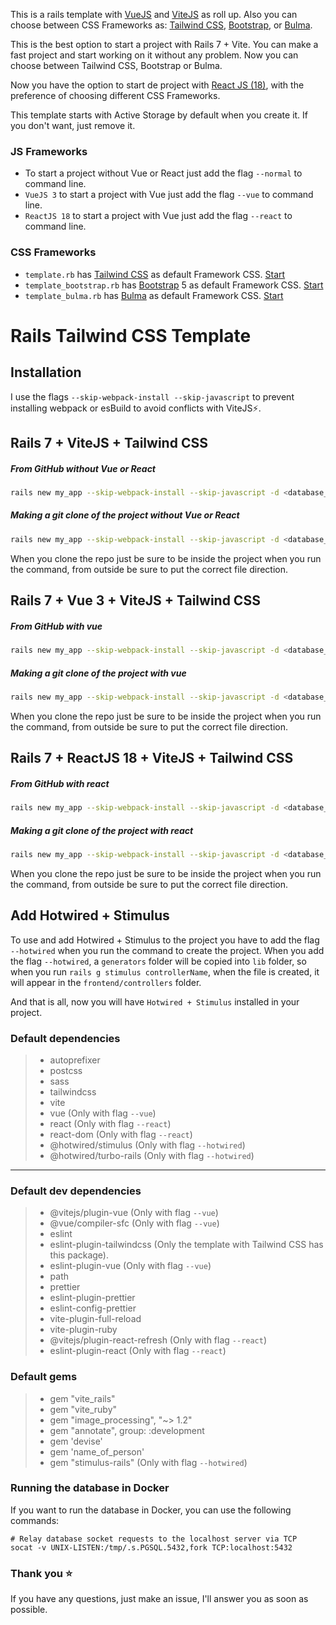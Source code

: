 This is a rails template with <a href="https://vuejs.org/" target="_blank">VueJS</a> and <a href="https://vitejs.dev/" target="_blank">ViteJS</a> as roll up. Also you can choose between CSS Frameworks as: <a href="https://tailwindcss.com/" target="_blank">Tailwind CSS</a>, <a href="https://getbootstrap.com/" target="_blank">Bootstrap</a>, or <a href="https://bulma.io/" target="_blank">Bulma</a>.

This is the best option to start a project with Rails 7 + Vite. You can make a fast project and start working on it without any problem. Now you can choose between Tailwind CSS, Bootstrap or Bulma.

Now you have the option to start de project with <a href="https://reactjs.org/" target="_blank">React JS (18)</a>, with the preference of choosing different CSS Frameworks.

This template starts with Active Storage by default when you create it. If you don't want, just remove it.

### JS Frameworks

- To start a project without Vue or React just add the flag `--normal` to command line.
- `VueJS 3` to start a project with Vue just add the flag `--vue` to command line.
- `ReactJS 18` to start a project with Vue just add the flag `--react` to command line.

### CSS Frameworks

- `template.rb` has <a href="https://tailwindcss.com/" target="_blank">Tailwind CSS</a> as default Framework CSS. [Start](https://github.com/IsraelDCastro/rails-vite-tailwindcss-template#rails-tailwind-css-template)
- `template_bootstrap.rb` has <a href="https://getbootstrap.com/" target="_blank">Bootstrap</a> 5 as default Framework CSS. [Start](https://github.com/IsraelDCastro/rails-vite-tailwindcss-template/blob/master/README_BOOTSTRAP.md#rails-bootstrap-template)
- `template_bulma.rb` has <a href="https://bulma.io/" target="_blank">Bulma</a> as default Framework CSS. [Start](https://github.com/IsraelDCastro/rails-vite-tailwindcss-template/blob/master/README_BULMA.md#rails-bulma-template)

# Rails Tailwind CSS Template

## Installation

I use the flags `--skip-webpack-install --skip-javascript` to prevent installing webpack or esBuild to avoid conflicts with ViteJS⚡️.

## Rails 7 + ViteJS + Tailwind CSS

##### From GitHub without Vue or React

```bash
rails new my_app --skip-webpack-install --skip-javascript -d <database_you_want> -m https://raw.githubusercontent.com/IsraelDCastro/rails-vite-tailwindcss-template/master/template.rb --normal
```

##### Making a git clone of the project without Vue or React

```bash
rails new my_app --skip-webpack-install --skip-javascript -d <database_you_want> -m template.rb --normal
```
When you clone the repo just be sure to be inside the project when you run the command, from outside be sure to put the correct file direction.

## Rails 7 + Vue 3 + ViteJS + Tailwind CSS

##### From GitHub with vue

```bash
rails new my_app --skip-webpack-install --skip-javascript -d <database_you_want> -m https://raw.githubusercontent.com/IsraelDCastro/rails-vite-tailwindcss-template/master/template.rb --vue
```

##### Making a git clone of the project with vue

```bash
rails new my_app --skip-webpack-install --skip-javascript -d <database_you_want> -m template.rb --vue
```
When you clone the repo just be sure to be inside the project when you run the command, from outside be sure to put the correct file direction.

## Rails 7 + ReactJS 18 + ViteJS + Tailwind CSS

##### From GitHub with react

```bash
rails new my_app --skip-webpack-install --skip-javascript -d <database_you_want> -m https://raw.githubusercontent.com/IsraelDCastro/rails-vite-tailwindcss-template/master/template.rb --react
```

##### Making a git clone of the project with react

```bash
rails new my_app --skip-webpack-install --skip-javascript -d <database_you_want> -m template.rb --react
```
When you clone the repo just be sure to be inside the project when you run the command, from outside be sure to put the correct file direction.

## Add Hotwired + Stimulus

To use and add Hotwired + Stimulus to the project you have to add the flag `--hotwired` when you run the command to create the project. When you add the flag `--hotwired`, a `generators` folder will be copied into `lib` folder, so when you run `rails g stimulus controllerName`, when the file is created, it will appear in the `frontend/controllers` folder.

And that is all, now you will have `Hotwired + Stimulus` installed in your project.

### Default dependencies

> - autoprefixer
> - postcss
> - sass
> - tailwindcss
> - vite
> - vue (Only with flag `--vue`)
> - react (Only with flag `--react`)
> - react-dom (Only with flag `--react`)
> - @hotwired/stimulus (Only with flag `--hotwired`)
> - @hotwired/turbo-rails (Only with flag `--hotwired`)

---

### Default dev dependencies

> - @vitejs/plugin-vue (Only with flag `--vue`)
> - @vue/compiler-sfc (Only with flag `--vue`)
> - eslint
> - eslint-plugin-tailwindcss (Only the template with Tailwind CSS has this package).
> - eslint-plugin-vue (Only with flag `--vue`)
> - path
> - prettier
> - eslint-plugin-prettier
> - eslint-config-prettier
> - vite-plugin-full-reload
> - vite-plugin-ruby
> - @vitejs/plugin-react-refresh (Only with flag `--react`)
> - eslint-plugin-react (Only with flag `--react`)

### Default gems

> - gem "vite_rails"
> - gem "vite_ruby"
> - gem "image_processing", "~> 1.2"
> - gem "annotate", group: :development
> - gem 'devise' 
> - gem 'name_of_person'
> - gem "stimulus-rails" (Only with flag `--hotwired`)

### Running the database in Docker

If you want to run the database in Docker, you can use the following commands:

```shell
# Relay database socket requests to the localhost server via TCP
socat -v UNIX-LISTEN:/tmp/.s.PGSQL.5432,fork TCP:localhost:5432
```

### Thank you ⭐️

If you have any questions, just make an issue, I'll answer you as soon as possible.
